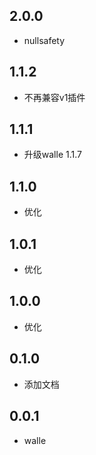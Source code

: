 ## 2.0.0

* nullsafety

## 1.1.2

* 不再兼容v1插件

## 1.1.1

* 升级walle 1.1.7

## 1.1.0

* 优化

## 1.0.1

* 优化

## 1.0.0

* 优化

## 0.1.0

* 添加文档

## 0.0.1

* walle
